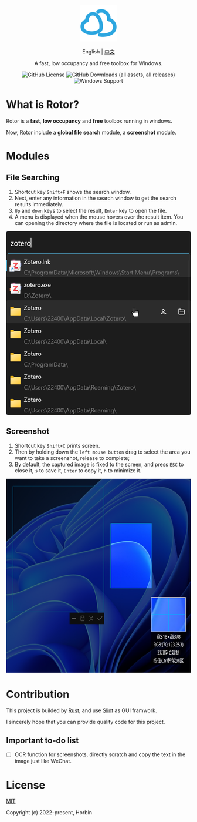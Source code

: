 <p align="center"><a href="https://github.com/Horbin-Magician/rotor-rs" target="_blank" rel="noopener noreferrer"><img width="100" src="./src/ui/assets/logo.png" alt="Rotor logo"></a></p>

<p align="center">
<span>English</span>
<span> | </span>
<a href="doc\README_CN.md">中文</a>
</p>

<p align="center"><span>A fast, low occupancy and free toolbox for Windows.</span></p>

<div align="center">

![GitHub License](https://img.shields.io/github/license/Horbin-Magician/rotor)
![GitHub Downloads (all assets, all releases)](https://img.shields.io/github/downloads/Horbin-Magician/rotor/total)
![Windows Support](https://img.shields.io/badge/Windows-0078D6?style=flat&logo=windows&logoColor=white)

</div>

# What is Rotor?

Rotor is a **fast**, **low occupancy** and **free** toolbox running in windows.

Now, Rotor include a **global file search** module, a **screenshot** module.

# Modules

## File Searching

1. Shortcut key `Shift+F` shows the search window.
2. Next, enter any information in the search window to get the search results immediately.
3. `Up` and `down` keys to select the result, `Enter` key to open the file. 
4. A menu is displayed when the mouse hovers over the result item. You can opening the directory where the file is located or run as admin.

<div align=center>
<img src="./doc/search_demo.png" width="521" height="500"> 
</div>


## Screenshot

1. Shortcut key `Shift+C` prints screen.
2. Then by holding down the `left mouse button` drag to select the area you want to take a screenshot, release to complete;
3. By default, the captured image is fixed to the screen, and press `ESC` to close it, `s` to save it, `Enter` to copy it, `h` to minimize it.

<div align=center>
<img src="./doc/screenshot_demo.png" width="671" height="528"> 
</div>

# Contribution

This project is builded by [Rust](https://www.rust-lang.org/), and use [Slint](https://slint.dev/) as GUI framwork.

I sincerely hope that you can provide quality code for this project.

## Important to-do list

- [ ] OCR function for screenshots, directly scratch and copy the text in the image just like WeChat.

# License

[MIT](https://opensource.org/licenses/MIT)

Copyright (c) 2022-present, Horbin
